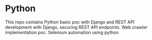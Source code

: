 # Python
This repo contains Python basic poc with Django and REST API development with Django, securing REST API endpoints. Web crawler implementation poc. Selenium automation using python
